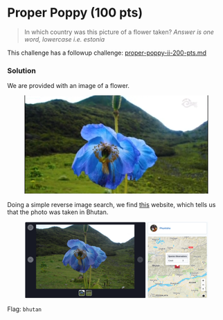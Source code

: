 # Proper Poppy (100 pts)

> In which country was this picture of a flower taken? _Answer is one word, lowercase i.e. estonia_

This challenge has a followup challenge: [proper-poppy-ii-200-pts.md](proper-poppy-ii-200-pts.md "mention")

### Solution

We are provided with an image of a flower.

<figure><img src="../../../.gitbook/assets/flowerpic.png" alt=""><figcaption></figcaption></figure>

Doing a simple reverse image search, we find [this](https://biodiversity.bt/group/Royal_Manas_National_Park/observation/show/7352) website, which tells us that the photo was taken in Bhutan.

<figure><img src="../../../.gitbook/assets/image (1) (1).png" alt=""><figcaption></figcaption></figure>

Flag: `bhutan`

